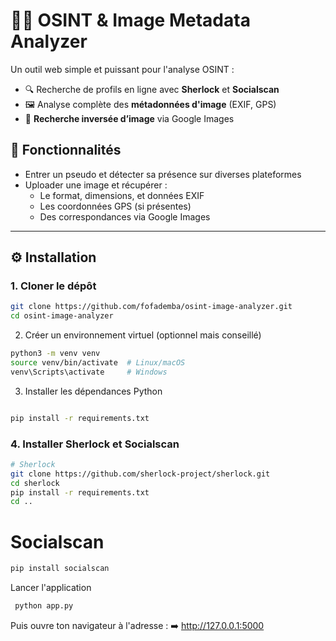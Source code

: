 # 🕵️‍♂️ OSINT & Image Metadata Analyzer

Un outil web simple et puissant pour l'analyse OSINT :

- 🔍 Recherche de profils en ligne avec **Sherlock** et **Socialscan**
- 🖼️ Analyse complète des **métadonnées d'image** (EXIF, GPS)
- 🔁 **Recherche inversée d’image** via Google Images

## 🚀 Fonctionnalités

- Entrer un pseudo et détecter sa présence sur diverses plateformes
- Uploader une image et récupérer :
  - Le format, dimensions, et données EXIF
  - Les coordonnées GPS (si présentes)
  - Des correspondances via Google Images

---

## ⚙️ Installation

### 1. Cloner le dépôt

```bash
git clone https://github.com/fofademba/osint-image-analyzer.git
cd osint-image-analyzer
```

2. Créer un environnement virtuel (optionnel mais conseillé)

```bash
python3 -m venv venv
source venv/bin/activate  # Linux/macOS
venv\Scripts\activate     # Windows

```
3. Installer les dépendances Python
   
```bash

pip install -r requirements.txt
```
### 4. Installer Sherlock et Socialscan

```bash
# Sherlock
git clone https://github.com/sherlock-project/sherlock.git
cd sherlock
pip install -r requirements.txt
cd ..
```
# Socialscan
```bash
pip install socialscan
```

Lancer l'application
```bash
 python app.py
```
Puis ouvre ton navigateur à l'adresse :
➡️ http://127.0.0.1:5000



